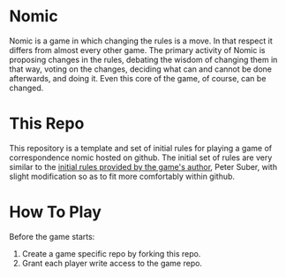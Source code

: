 Nomic
=====

Nomic is a game in which changing the rules is a move. In that respect it differs from almost every other game. The primary activity of Nomic is proposing changes in the rules, debating the wisdom of changing them in that way, voting on the changes, deciding what can and cannot be done afterwards, and doing it. Even this core of the game, of course, can be changed.

This Repo
=========

This repository is a template and set of initial rules for playing a game of correspondence nomic hosted on github. The initial set of rules are very similar to the [initial rules provided by the game's author](http://legacy.earlham.edu/~peters/writing/nomic.htm#initial%20set), Peter Suber, with slight modification so as to fit more comfortably within github.

How To Play
===========

Before the game starts:
1. Create a game specific repo by forking this repo.
1. Grant each player write access to the game repo.
